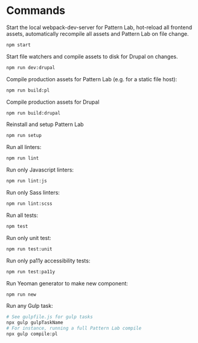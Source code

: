 # Commands

Start the local webpack-dev-server for Pattern Lab, hot-reload all frontend assets, automatically recompile all assets and Pattern Lab on file change.

```bash
npm start
```

Start file watchers and compile assets to disk for Drupal on changes.

```bash
npm run dev:drupal
```

Compile production assets for Pattern Lab \(e.g. for a static file host\):

```bash
npm run build:pl
```

Compile production assets for Drupal

```bash
npm run build:drupal
```

Reinstall and setup Pattern Lab

```bash
npm run setup
```

Run all linters:

```bash
npm run lint
```

Run only Javascript linters:

```bash
npm run lint:js
```

Run only Sass linters:

```bash
npm run lint:scss
```

Run all tests:

```bash
npm test
```

Run only unit test:

```bash
npm run test:unit
```

Run only pa11y accessibility tests:

```bash
npm run test:pa11y
```

Run Yeoman generator to make new component:

```bash
npm run new
```

Run any Gulp task:

```bash
# See gulpfile.js for gulp tasks
npx gulp gulpTaskName
# For instance, running a full Pattern Lab compile
npx gulp compile:pl
```

